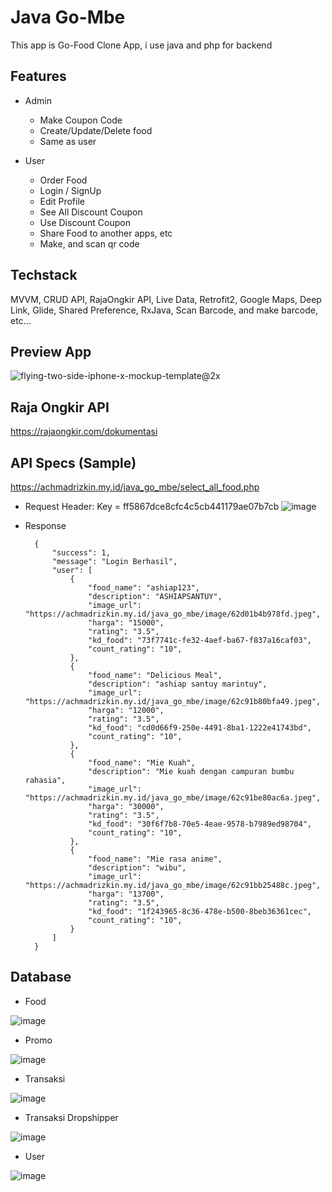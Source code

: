 # Java Go-Mbe
This app is Go-Food Clone App, i use java and php for backend

## Features
- Admin
  - Make Coupon Code
  - Create/Update/Delete food
  - Same as user
  
- User
  - Order Food
  - Login / SignUp
  - Edit Profile
  - See All Discount Coupon
  - Use Discount Coupon
  - Share Food to another apps, etc
  - Make, and scan qr code
  
## Techstack
MVVM, CRUD API, RajaOngkir API, Live Data, Retrofit2, Google Maps, Deep Link, Glide, Shared Preference, RxJava, Scan Barcode, and make barcode, etc...

## Preview App
![flying-two-side-iphone-x-mockup-template@2x](https://user-images.githubusercontent.com/75843138/179334951-d491f69b-47fa-4f7a-be29-0e3a47cbcddd.png)

## Raja Ongkir API
https://rajaongkir.com/dokumentasi


## API Specs (Sample)
https://achmadrizkin.my.id/java_go_mbe/select_all_food.php

- Request
Header: Key = ff5867dce8cfc4c5cb441179ae07b7cb
![image](https://user-images.githubusercontent.com/75843138/179335644-3eb5b3c0-4dd0-45c0-b6c1-4b5965664add.png)


- Response



        {
            "success": 1,
            "message": "Login Berhasil",
            "user": [
                {
                    "food_name": "ashiap123",
                    "description": "ASHIAPSANTUY",
                    "image_url": "https://achmadrizkin.my.id/java_go_mbe/image/62d01b4b978fd.jpeg",
                    "harga": "15000",
                    "rating": "3.5",
                    "kd_food": "73f7741c-fe32-4aef-ba67-f837a16caf03",
                    "count_rating": "10",
                },
                {
                    "food_name": "Delicious Meal",
                    "description": "ashiap santuy marintuy",
                    "image_url": "https://achmadrizkin.my.id/java_go_mbe/image/62c91b80bfa49.jpeg",
                    "harga": "12000",
                    "rating": "3.5",
                    "kd_food": "cd0d66f9-250e-4491-8ba1-1222e41743bd",
                    "count_rating": "10",
                },
                {
                    "food_name": "Mie Kuah",
                    "description": "Mie kuah dengan campuran bumbu rahasia",
                    "image_url": "https://achmadrizkin.my.id/java_go_mbe/image/62c91be80ac6a.jpeg",
                    "harga": "30000",
                    "rating": "3.5",
                    "kd_food": "30f6f7b8-70e5-4eae-9578-b7989ed98704",
                    "count_rating": "10",
                },
                {
                    "food_name": "Mie rasa anime",
                    "description": "wibu",
                    "image_url": "https://achmadrizkin.my.id/java_go_mbe/image/62c91bb25488c.jpeg",
                    "harga": "13700",
                    "rating": "3.5",
                    "kd_food": "1f243965-8c36-478e-b500-8beb36361cec",
                    "count_rating": "10",
                }
            ]
        }
        
        
        
## Database 
- Food

![image](https://user-images.githubusercontent.com/75843138/179335798-c9ba0bd3-f0c6-4fed-bd58-802097648b9b.png)

- Promo

![image](https://user-images.githubusercontent.com/75843138/179335835-e12e7f45-4cef-4ee7-9c25-72f8a4a4e1bc.png)

- Transaksi

![image](https://user-images.githubusercontent.com/75843138/179335816-3cf1c520-0ac8-4604-8144-70df32701a27.png)

- Transaksi Dropshipper

![image](https://user-images.githubusercontent.com/75843138/179335854-9c24037d-9b6c-4dca-8458-9b86dd4ded48.png)

- User

![image](https://user-images.githubusercontent.com/75843138/179335859-dacdb09a-5d76-4b5e-8dd2-23815c726b44.png)

